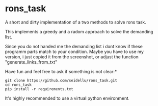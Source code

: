 # rons_task

A short and dirty implementation of a two methods to solve rons task.

This implements a greedy and a radom approach to solve the demanding list.

Since you do not handed me the demanding list i dont know if these programm parts match to your condition. Maybe you have to use my version, i just copied it from the screenshot, or adjust the function "generate_links_from_txt"

Have fun and feel free to ask if something is not clear:*

    git clone https://github.com/seidellu/rons_task.git
    cd rons_task
	pip install -r requirements.txt

It's highly recommended to use a virtual python environment. 